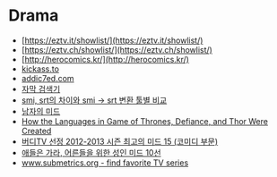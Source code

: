 Drama
=====
* [https://eztv.it/showlist/](https://eztv.it/showlist/)
* [https://eztv.ch/showlist/](https://eztv.ch/showlist/)
* [http://herocomics.kr/](http://herocomics.kr/)
* [kickass.to](kickass.to)
* [addic7ed.com](addic7ed.com)
* [자막 검색기](http://22min.com/)
* [smi, srt의 차이와 smi -> srt 변환 툴별 비교](http://hepaticboy.tistory.com/135)
* [남자의 미드](http://media.daum.net/life/living/tips/newsview?newsId=20141212155625645)
* [How the Languages in Game of Thrones, Defiance, and Thor Were Created](http://nautil.us/blog/how-the-languages-in-game-of-thrones-defiance-and-thor-were-created)
* [버디TV 선정 2012-2013 시즌 최고의 미드 15 (코미디 부문)](http://tvshowdictionary.tistory.com/777)
* [애들은 가라, 어른들을 위한 성인 미드 10선](http://m.movie.daum.net/m/magazine/film/detail.daum?thecutId=20249)
* [www.submetrics.org - find favorite TV series](http://www.submetrics.org/#/)